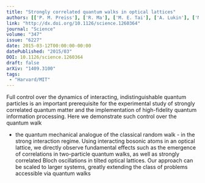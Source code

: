 ```yaml
---
title: "Strongly correlated quantum walks in optical lattices"
authors: [['P. M. Preiss'], ['R. Ma'], ['M. E. Tai'], ['A. Lukin'], ['M. Rispoli'], ['P. Zupancic'], ['Y. Lahini'], ['R. Islam', 'krislam'], ['M. Greiner']]
link: "http://dx.doi.org/10.1126/science.1260364"
journal: "Science"
volume: "347"
issue: "6227"
date: 2015-03-12T00:00:00-00:00
datePublished: "2015/03"
DOI: 10.1126/science.1260364
draft: false
arXiv: "1409.3100"
tags:
 - "Harvard/MIT"
---
```



Full control over the dynamics of interacting, indistinguishable quantum
particles is an important prerequisite for the experimental study of strongly
correlated quantum matter and the implementation of high-fidelity quantum
information processing. Here we demonstrate such control over the quantum walk
- the quantum mechanical analogue of the classical random walk - in the strong
interaction regime. Using interacting bosonic atoms in an optical lattice, we
directly observe fundamental effects such as the emergence of correlations in
two-particle quantum walks, as well as strongly correlated Bloch oscillations
in tilted optical lattices. Our approach can be scaled to larger systems,
greatly extending the class of problems accessible via quantum walks
